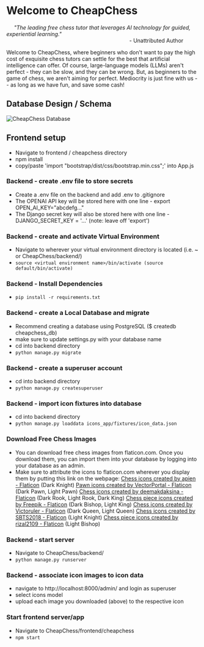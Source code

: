 # Welcome to CheapChess
&nbsp;&nbsp;&nbsp;&nbsp;&nbsp;_"The leading free chess tutor that leverages AI technology for guided, experiential learning."_\
                       - Unattributed Author

Welcome to CheapChess, where beginners who don't want to pay the high cost of exquisite chess tutors can settle for the best
that artificial intelligence can offer.  Of course, large-language models (LLMs) aren't perfect - they can be slow, and they
can be wrong.  But, as beginners to the game of chess, we aren't aiming for perfect.  Mediocrity is just fine with us --
as long as we have fun, and save some cash!

## Database Design / Schema
![CheapChess Database](./images/schema.png)

## Frontend setup
  - Navigate to frontend / cheapchess directory
  - npm install
  - copy/paste 'import "bootstrap/dist/css/bootstrap.min.css";' into App.js

### Backend - create .env file to store secrets
* Create a .env file on the backend and add .env to .gitignore
* The OPENAI API key will be stored here with one line - export OPEN_AI_KEY="abcdefg..."
* The Django secret key will also be stored here with one line - DJANGO_SECRET_KEY = '...' (note: leave off 'export')

### Backend - create and activate Virtual Environment
* Navigate to wherever your virtual environment directory is located (i.e. ~ or CheapChess/backend/)
* ```source <virtual environment name>/bin/activate (source default/bin/activate)```

### Backend - Install Dependencies
* ```pip install -r requirements.txt```

### Backend - create a Local Database and migrate
* Recommend creating a database using PostgreSQL ($ createdb cheapchess_db)
* make sure to update settings.py with your database name
* cd into backend directory
* ```python manage.py migrate```

### Backend - create a superuser account
* cd into backend directory
* ```python manage.py createsuperuser```

### Backend - import icon fixtures into database
* cd into backend directory
* ```python manage.py loaddata icons_app/fixtures/icon_data.json```

### Download Free Chess Images
* You can download free chess images from flaticon.com.  Once you download them, you can import them into your database
by logging into your database as an admin.
* Make sure to attribute the icons to flaticon.com wherever you display them by putting this link on the webpage:
<a href="https://www.flaticon.com/free-icons/chess" title="chess icons">Chess icons created by apien - Flaticon</a> (Dark Knight)
<a href="https://www.flaticon.com/free-icons/pawn" title="pawn icons">Pawn icons created by VectorPortal - Flaticon</a> (Dark Pawn, Light Pawn)
<a href="https://www.flaticon.com/free-icons/chess" title="chess icons">Chess icons created by deemakdaksina - Flaticon</a> (Dark Rook, Light Rook, Dark King)
<a href="https://www.flaticon.com/free-icons/chess-piece" title="chess piece icons">Chess piece icons created by Freepik - Flaticon</a> (Dark Bishop, Light King)
<a href="https://www.flaticon.com/free-icons/chess" title="chess icons">Chess icons created by Victoruler - Flaticon</a> (Dark Queen, Light Queen)
<a href="https://www.flaticon.com/free-icons/chess" title="chess icons">Chess icons created by SBTS2018 - Flaticon</a> (Light Knight)
<a href="https://www.flaticon.com/free-icons/chess-piece" title="chess piece icons">Chess piece icons created by rizal2109 - Flaticon</a> (Light Bishop)

### Backend - start server
* Navigate to CheapChess/backend/
* ```python manage.py runserver```

### Backend - associate icon images to icon data
* navigate to http://localhost:8000/admin/  and login as superuser
* select icons model
* upload each image you downloaded (above) to the respective icon

### Start frontend server/app
* Navigate to CheapChess/frontend/cheapchess
* ```npm start```


